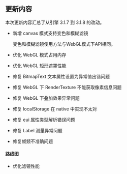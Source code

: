 ## 更新内容

本次更新内容汇总了从引擎 3.1.7 到 3.1.8 的改动。

* 新增 canvas 模式支持变色和模糊滤镜

	变色和模糊滤镜使用方法与WebGL模式下API相同。
* 优化 WebGL 模式占用内存
* 优化 WebGL 矩形遮罩性能
* 修复 BitmapText 文本属性设置为异常值出错问题
* 修复 WebGL 下 RenderTexture 不能获取像素信息问题
* 修复 WebGL 下叠加效果异常问题
* 修复 localStorage 在 native 中实现不太对
* 修复 eui 属性类型解析错误问题
* 修复 Label 测量异常问题
* 修复帧频不准确问题

#### 路线图
* 优化滤镜性能